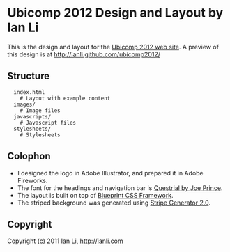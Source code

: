 Ubicomp 2012 Design and Layout by Ian Li
========================================

This is the design and layout for the [Ubicomp 2012 web site](http://www.ubicomp.org/ubicomp2012/). 
A preview of this design is at http://ianli.github.com/ubicomp2012/

Structure
---------

```ubicomp2012/
  index.html
    # Layout with example content
  images/
    # Image files
  javascripts/
    # Javascript files
  stylesheets/
    # Stylesheets
```

Colophon
--------

- I designed the logo in Adobe Illustrator, and prepared it in Adobe Fireworks.
- The font for the headings and navigation bar is [Questrial by Joe Prince](http://www.google.com/webfonts/specimen/Questrial).
- The layout is built on top of [Blueprint CSS Framework](http://blueprintcss.org/).
- The striped background was generated using [Stripe Generator 2.0](http://www.stripegenerator.com/).

Copyright
---------

Copyright (c) 2011 Ian Li, http://ianli.com